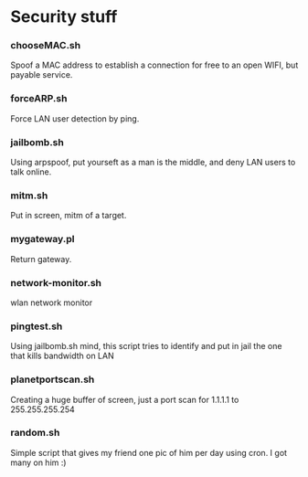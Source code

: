 # Security stuff #

### chooseMAC.sh ###
Spoof a MAC address to establish a connection for free to an open WIFI, but payable service.


### forceARP.sh ###
Force LAN user detection by ping.


### jailbomb.sh ###
Using arpspoof, put yourseft as a man is the middle, and deny LAN users to talk online.


### mitm.sh
Put in screen, mitm of a target.


### mygateway.pl
Return gateway.


### network-monitor.sh
wlan network monitor


### pingtest.sh
Using jailbomb.sh mind, this script tries to identify and put in jail the one that kills bandwidth on LAN


### planetportscan.sh
Creating a huge buffer of screen, just a port scan for 1.1.1.1 to 255.255.255.254 

### random.sh
Simple script that gives my friend one pic of him per day using cron. I got many on him :)
